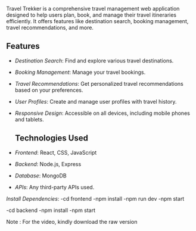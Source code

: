 Travel Trekker is a comprehensive travel management web application designed to help users plan, book, and manage their travel itineraries efficiently. It offers features like destination search, booking management, travel recommendations, and more.
## Features
- *Destination Search*: Find and explore various travel destinations.
- *Booking Management*: Manage your travel bookings.
- *Travel Recommendations*: Get personalized travel recommendations based on your preferences.
- *User Profiles*: Create and manage user profiles with travel history.
- *Responsive Design*: Accessible on all devices, including mobile phones and tablets.

  ## Technologies Used
- *Frontend*: React, CSS, JavaScript
- *Backend*: Node.js, Express
- *Database*: MongoDB 
- *APIs*: Any third-party APIs used.

*Install Dependencies*:
-cd frontend
-npm install
-npm run dev
-npm start

-cd backend
-npm install
-npm start

Note : For the video, kindly download the raw version
